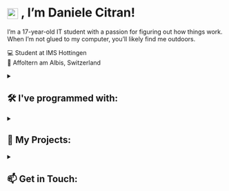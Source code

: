 # <img src="https://raw.githubusercontent.com/TheDudeThatCode/TheDudeThatCode/master/Assets/Hi.gif" alt="wave" width="25px" style="vertical-align:middle"/> <Hello>, I’m Daniele Citran! </Hello>
I’m a 17-year-old IT student with a passion for figuring out how things work. When I’m not glued to my computer, you’ll likely find me outdoors.   

💻 Student at IMS Hottingen  
📍 Affoltern am Albis, Switzerland  

<details>
  <summary><h2>🛠️ I've programmed with:</h2></summary>

- **Programming Languages:** Python, JavaScript  
- **Web Development:** HTML5, CSS3, React, Flask  
- **Databases:** MySQL, MongoDB  
- **Other Tools:** Git, Docker, Shell/Bash  

</details>

<details>
  <summary><h2>🚀 My Projects:</h2></summary>

Here are some of my projects that highlight my skills and interests:

- **Project 1**: Description  
- **Project 2**: Description  
- **Project 3**: Description  

Feel free to check out my GitHub repositories to see more of my work!

</details>

<details>
  <summary><h2>📫 Get in Touch:</h2></summary>

You can reach me via Email: [daniele.ctr.zh@icloud.com](mailto:daniele.ctr.zh@icloud.com)  

</details>
